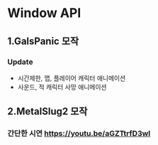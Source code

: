 # Window API

## 1.GalsPanic 모작
### Update  
+ 시간제한, 맵, 플레이어 캐릭터 애니메이션  
+ 사운드, 적 캐릭터 사망 애니메이션

## 2.MetalSlug2 모작
### 간단한 시연 https://youtu.be/aGZTtrfD3wI
